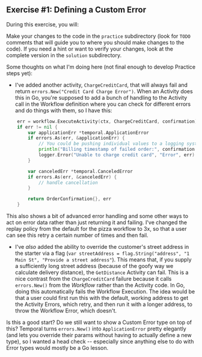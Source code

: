 ## Exercise #1: Defining a Custom Error

During this exercise, you will:

Make your changes to the code in the `practice` subdirectory (look for
`TODO` comments that will guide you to where you should make changes to
the code). If you need a hint or want to verify your changes, look at
the complete version in the `solution` subdirectory.

Some thoughts on what I'm doing here (not final enough to develop Practice steps yet):

- I've added another activity, `ChargeCreditCard`, that will always fail and return `errors.New("Credit Card Charge Error")`. When an Activity does this in Go, you're supposed to add a bunch of handling to the Activity call in the Workflow definition where you can check for different errors and do things with them, so I have this:

```go
	err = workflow.ExecuteActivity(ctx, ChargeCreditCard, confirmation).Get(ctx, &chargestatus)
	if err != nil {
		var applicationErr *temporal.ApplicationError
		if errors.As(err, &applicationErr) {
			// You could be pushing individual values to a logging system here
			println("Billing timestamp of failed order:", confirmation.BillingTimestamp)
			logger.Error("Unable to charge credit card", "Error", err)
		}

		var canceledErr *temporal.CanceledError
		if errors.As(err, &canceledErr) {
			// handle cancellation
		}

		return OrderConfirmation{}, err
	}
```

This also shows a bit of advanced error handling and some other ways to act on error data rather than just returning it and failing. I've changed the replay policy from the default for the pizza workflow to 3x, so that a user can see this retry a certain number of times and then fail.

- I've *also* added the ability to override the customer's street address in the starter via a flag (`var streetAddress = flag.String("address", "1 Main St", "Provide a street address"`). This means that, if you supply a sufficiently long street address (because of the goofy way we calculate delivery distance), the `GetDistance` Activity can fail. This is a nice contrast from the `ChargeCreditCard` failure because it calls `errors.New()` from the *Workflow* rather than the Activity code. In Go, doing this automatically fails the Workflow Execution. The idea would be that a user could first run this with the default, working address to get the Activity Errors, which retry, and then run it with a longer address, to throw the Workflow Error, which doesn't.

Is this a good start? Do we still want to show a Custom Error type on top of this? Temporal turns `errors.New()` into `ApplicationError` pretty elegantly (and lets you override their params without having to actually define a new type), so I wanted a head check -- especially since anything else to do with Error types would mostly be a Go lesson.